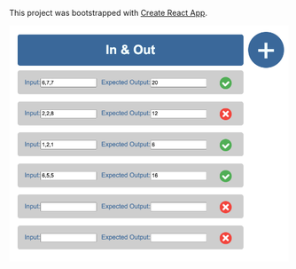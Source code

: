 This project was bootstrapped with [Create React App](https://github.com/facebook/create-react-app).

[Visit the app]: http://in-and-out.surge.sh/

![](in-and-out.png)
